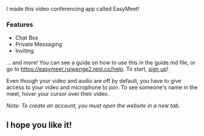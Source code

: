 I made this video conferencing app called EasyMeet! 
### Features
- Chat Box
- Private Messaging
- Inviting

... and more!
You can see a guide on how to use this in the guide.md file, or go to https://easymeet.ruiwenge2.repl.co/help. To start, [sign up](https://easymeet.ruiwenge2.repl.co/signup)!

Even though your video and audio are off by default, you have to give access to your video and microphone to join. To see someone's name in the meet, hover your cursor over their video.

*Note: To create an account, you must open the website in a new tab.*

## I hope you like it!